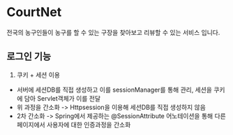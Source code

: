 # CourtNet
전국의 농구인들이 농구를 할 수 있는 구장을 찾아보고 리뷰할 수 있는 서비스 입니다.

## 로그인 기능
1. 쿠키 + 세션 이용
- 서버에 세션DB를 직접 생성하고 이를 sessionManager를 통해 관리, 세션을 쿠키에 담아 Servlet객체가 이를 전달
- 위 과정을 간소화 -> Httpsession을 이용해 세션DB를 직접 생성하지 않음
- 2차 간소화 -> Spring에서 제공하는 @SessionAttribute 어노테이션을 통해 다른 페이지에서 사용자에 대한 인증과정을 간소화
